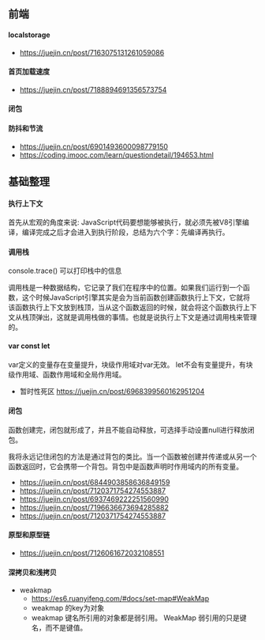 ## 前端
#### localstorage 
- https://juejin.cn/post/7163075131261059086

#### 首页加载速度
- https://juejin.cn/post/7188894691356573754

#### 闭包

#### 防抖和节流
- https://juejin.cn/post/6901493600098779150
- https://coding.imooc.com/learn/questiondetail/194653.html

## 基础整理

#### 执行上下文
首先从宏观的角度来说: JavaScript代码要想能够被执行，就必须先被V8引擎编译，编译完成之后才会进入到执行阶段，总结为六个字：先编译再执行。

#### 调用栈
console.trace() 可以打印栈中的信息

调用栈是一种数据结构，它记录了我们在程序中的位置。如果我们运行到一个函数，这个时候JavaScript引擎其实是会为当前函数创建函数执行上下文，它就将该函数执行上下文放到栈顶，当从这个函数返回的时候，就会将这个函数执行上下文从栈顶弹出，这就是调用栈做的事情。也就是说执行上下文是通过调用栈来管理的。


#### var const let 
var定义的变量存在变量提升，块级作用域对var无效。
let不会有变量提升，有块级作用域、函数作用域和全局作用域。
- 暂时性死区 https://juejin.cn/post/6968399560162951204


#### 闭包
函数创建完，闭包就形成了，并且不能自动释放，可选择手动设置null进行释放闭包。

我将永远记住闭包的方法是通过背包的类比。当一个函数被创建并传递或从另一个函数返回时，它会携带一个背包。背包中是函数声明时作用域内的所有变量。

- https://juejin.cn/post/6844903858636849159
- https://juejin.cn/post/7120371754274553887
- https://juejin.cn/post/6937469222251560990
- https://juejin.cn/post/7196636673694285882
- https://juejin.cn/post/7120371754274553887

#### 原型和原型链
- https://juejin.cn/post/7126061672032108551

#### 深拷贝和浅拷贝

- weakmap
  -  https://es6.ruanyifeng.com/#docs/set-map#WeakMap
  - weakmap 的key为对象
  - weakmap 键名所引用的对象都是弱引用。 WeakMap 弱引用的只是键名，而不是键值。